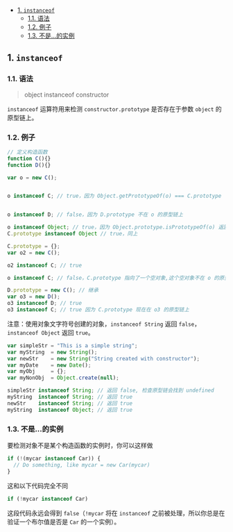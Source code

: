 - [1. `instanceof`](#1-instanceof)
  - [1.1. 语法](#11-语法)
  - [1.2. 例子](#12-例子)
  - [1.3. 不是...的实例](#13-不是的实例)

## 1. `instanceof`

### 1.1. 语法
>object instanceof constructor

`instanceof` 运算符用来检测 `constructor.prototype` 是否存在于参数 `object` 的原型链上。


### 1.2. 例子
```js
// 定义构造函数
function C(){} 
function D(){} 

var o = new C();


o instanceof C; // true，因为 Object.getPrototypeOf(o) === C.prototype


o instanceof D; // false，因为 D.prototype 不在 o 的原型链上

o instanceof Object; // true，因为 Object.prototype.isPrototypeOf(o) 返回 true
C.prototype instanceof Object // true，同上

C.prototype = {};
var o2 = new C();

o2 instanceof C; // true

o instanceof C; // false，C.prototype 指向了一个空对象,这个空对象不在 o 的原型链上.

D.prototype = new C(); // 继承
var o3 = new D();
o3 instanceof D; // true
o3 instanceof C; // true 因为 C.prototype 现在在 o3 的原型链上
```


注意：使用对象文字符号创建的对象，`instanceof String` 返回 `false`， `instanceof Object` 返回 `true`。

```js
var simpleStr = "This is a simple string"; 
var myString  = new String();
var newStr    = new String("String created with constructor");
var myDate    = new Date();
var myObj     = {};
var myNonObj  = Object.create(null);

simpleStr instanceof String; // 返回 false, 检查原型链会找到 undefined
myString  instanceof String; // 返回 true
newStr    instanceof String; // 返回 true
myString  instanceof Object; // 返回 true
```

### 1.3. 不是...的实例

要检测对象不是某个构造函数的实例时，你可以这样做
```js
if (!(mycar instanceof Car)) {
  // Do something, like mycar = new Car(mycar)
}
```
这和以下代码完全不同

```js
if (!mycar instanceof Car)
```
这段代码永远会得到 `false`（`!mycar` 将在 `instanceof` 之前被处理，所以你总是在验证一个布尔值是否是 `Car` 的一个实例）。


